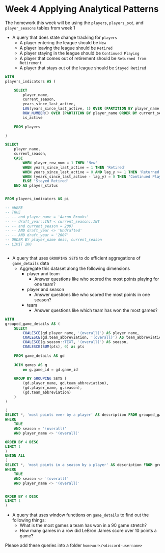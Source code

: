 # Week 4 Applying Analytical Patterns
The homework this week will be using the `players`, `players_scd`, and `player_seasons` tables from week 1

- A query that does state change tracking for `players`
  - A player entering the league should be `New`
  - A player leaving the league should be `Retired`
  - A player staying in the league should be `Continued Playing`
  - A player that comes out of retirement should be `Returned from Retirement`
  - A player that stays out of the league should be `Stayed Retired`
  
```sql
WITH 
players_indicators AS (

	SELECT
		player_name,
		current_season,
		years_since_last_active,
		LAG(years_since_last_active, 1) OVER (PARTITION BY player_name ORDER BY current_season) as lag_y,
		ROW_NUMBER() OVER (PARTITION BY player_name ORDER BY current_season) player_row_num,
		is_active
	
	FROM players

)

SELECT
	player_name,
	current_season,
	CASE 
		WHEN player_row_num = 1 THEN 'New'
		WHEN years_since_last_active = 1 THEN 'Retired'
		WHEN years_since_last_active = 0 AND lag_y >= 1 THEN 'Returned from Retirement'
		WHEN (years_since_last_active - lag_y) = 0 THEN 'Continued Playing'
		ELSE 'Stayed Retired'
	END AS player_status


FROM players_indicators AS pi

-- WHERE 
-- TRUE
-- -- and player_name = 'Aaron Brooks'
-- -- draft_year::INT < current_season::INT
-- -- and current_season = 2007
-- -- AND draft_year <> 'Undrafted'
-- -- AND draft_year = '2007'
-- ORDER BY player_name desc, current_season
-- LIMIT 100



```

- A query that uses `GROUPING SETS` to do efficient aggregations of `game_details` data
  - Aggregate this dataset along the following dimensions
    - player and team
      - Answer questions like who scored the most points playing for one team?
    - player and season
      - Answer questions like who scored the most points in one season?
    - team
      - Answer questions like which team has won the most games?

```sql
WITH
grouped_game_details AS (
	SELECT
		COALESCE(gd.player_name, '(overall)') AS player_name,
		COALESCE(gd.team_abbreviation, '(overall)') AS team_abbreviation,
		COALESCE(g.season::TEXT, '(overall)') AS season,
		COALESCE(SUM(pts), 0) as pts
	
	FROM game_details AS gd
	
	JOIN games AS g
		on g.game_id = gd.game_id
	
	GROUP BY GROUPING SETS (
		(gd.player_name, gd.team_abbreviation),
		(gd.player_name, g.season),
	 	(gd.team_abbreviation)
	)
)

(
SELECT *, 'most points ever by a player' AS description FROM grouped_game_details
WHERE 
	TRUE
	AND season = '(overall)'
	AND player_name <> '(overall)'

ORDER BY 4 DESC
LIMIT 1
)
UNION ALL
(
SELECT *, 'most points in a season by a player' AS description FROM grouped_game_details
WHERE 
	TRUE
	AND season <> '(overall)'
	AND player_name <> '(overall)'


ORDER BY 4 DESC
LIMIT 1
)
```
      
- A query that uses window functions on `game_details` to find out the following things:
  - What is the most games a team has won in a 90 game stretch? 
  - How many games in a row did LeBron James score over 10 points a game?


Please add these queries into a folder `homework/<discord-username>`